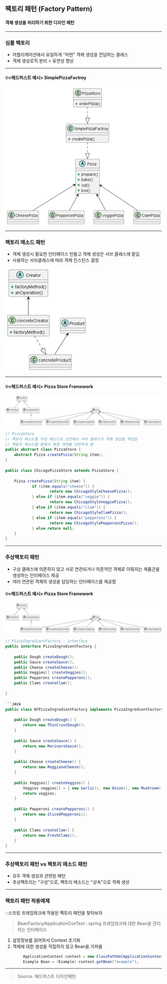 팩토리 패턴 (Factory Pattern) 
---
#### 객체 생성을 처리하기 위한 디자인 패턴

--- 
### 심플 팩토리
- 어플리케이션에서 유일하게 "어떤" 객체 생성을 전담하는 클래스
- 객체 생성로직 분리 > 유연성 향상

---
#### 💡<헤드퍼스트 예시> SimplePizzaFactroy
![Alt text](example/pizzas/SimplePizzaFactroy.png)

---
### 팩토리 메소드 패턴
- 객체 생성시 필요한 인터페이스 만들고 객체 생성은 서브 클래스에 맡김
- 사용하는 서브클래스에 따라 객체 인스턴스 결정 

![Alt text](factroy.png)

---
#### 💡<헤드퍼스트 예시> Pizza Store Framework
![Alt text](example/pizzafm/factroymetod.png)

```JAVA
// PizzaStore 
// 팩토리 메소드를 추상 메소드로 선언해서 서버 클래스가 객체 생성을 책임짐
// 팩토리 메소드를 통해서 특정 객체를 리턴하게 함 
public abstract class PizzaStore {
	abstract Pizza createPizza(String item);
}

public class ChicagoPizzaStore extends PizzaStore {

	Pizza createPizza(String item) {
        	if (item.equals("cheese")) {
            		return new ChicagoStyleCheesePizza();
        	} else if (item.equals("veggie")) {
        	    	return new ChicagoStyleVeggiePizza();
        	} else if (item.equals("clam")) {
        	    	return new ChicagoStyleClamPizza();
        	} else if (item.equals("pepperoni")) {
            		return new ChicagoStylePepperoniPizza();
        	} else return null;
	}
}
```
---

### 추상팩토리 패턴
- 구상 클래스에 의존하지 않고 서로 연관되거나 의존적인 객체로 이뤄지는 제품군을 생성하는 인터페이스 제공
- 여러 연관된 객체의 생성을 담당하는 인터페이스를 제공함

#### 💡<헤드퍼스트 예시> Pizza Store Framework
![Alt text](example/pizzafm/factroymetod.png)

```JAVA
// PizzaIngredientFactory : interface  
public interface PizzaIngredientFactory {

	public Dough createDough();
	public Sauce createSauce();
	public Cheese createCheese();
	public Veggies[] createVeggies();
	public Pepperoni createPepperoni();
	public Clams createClam();
 
}

```JAVA
public class NYPizzaIngredientFactory implements PizzaIngredientFactory {
 
	public Dough createDough() {
		return new ThinCrustDough();
	}
 
	public Sauce createSauce() {
		return new MarinaraSauce();
	}
 
	public Cheese createCheese() {
		return new ReggianoCheese();
	}
 
	public Veggies[] createVeggies() {
		Veggies veggies[] = { new Garlic(), new Onion(), new Mushroom(), new RedPepper() };
		return veggies;
	}
 
	public Pepperoni createPepperoni() {
		return new SlicedPepperoni();
	}

	public Clams createClam() {
		return new FreshClams();
	}
}
```

----
### 추상팩토리 패턴 vs 펙토리 메소드 패턴
- 모두 객체 생성과 관련된 패턴
- 추상팩토리는 "구성"으로, 팩토리 메소드는 "상속"으로 객체 생성
 

----------------------------------

### 팩토리 패턴 적용예제

💡스프링 프레임워크에 적용된 팩토리 패턴을 찾아보자

> BeanFactory/ApplicationConText
: spring 프레임워크에 대한 Bean을 관리하는 인터페이스

1. 설정정보를 읽어와서 Context 초기화
2. 객체에 대한 생성을 직접하지 않고 Bean을 가져옴

```JAVA
        ApplicationContext context = new ClassPathXmlApplicationContext("applicationContext.xml");
        Example Bean = (Example) context.getBean("example");
```

-------------------------------------


> Source. 헤드퍼스트 디자인패턴